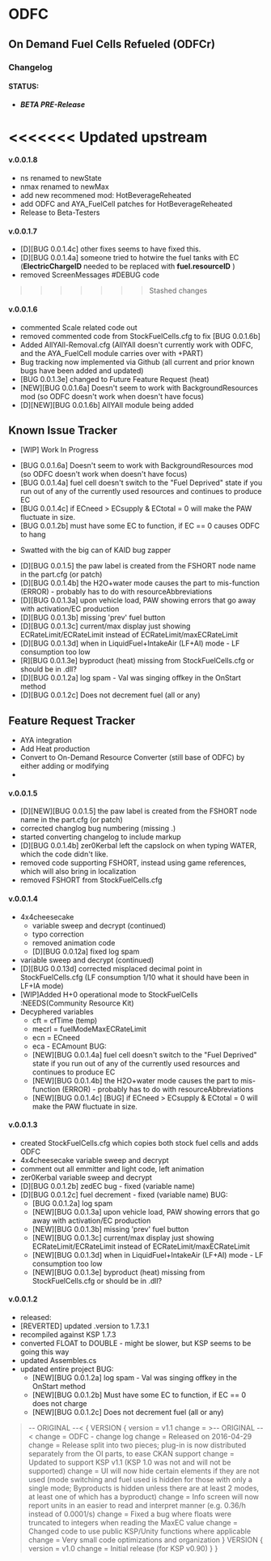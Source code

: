 # ODFC  
## On Demand Fuel Cells Refueled (ODFCr)  

### Changelog 
#### STATUS:
 * ***BETA PRE-Release***

<<<<<<< Updated upstream
=======
####  v.0.0.1.8 
 * ns renamed to newState
 * nmax renamed to newMax
 * add new recommened mod: HotBeverageReheated
 * add ODFC and AYA_FuelCell patches for HotBeverageReheated
 * Release to Beta-Testers
 
####  v.0.0.1.7 
 * [D][BUG 0.0.1.4c] other fixes seems to have fixed this.
 * [D][BUG 0.0.1.4a] someone tried to hotwire the fuel tanks with EC (**ElectricChargeID** needed to be replaced with **fuel.resourceID** )
 * removed ScreenMessages #DEBUG code

>>>>>>> Stashed changes
####  v.0.0.1.6 
 * commented Scale related code out
 * removed commented code from StockFuelCells.cfg to fix [BUG 0.0.1.6b]
 * Added AllYAll-Removal.cfg (AllYAll doesn't currently work with ODFC, and the AYA_FuelCell module carries over with +PART)
 * Bug tracking now implemented via Github (all current and prior known bugs have been added and updated)
 * [BUG 0.0.1.3e] changed to Future Feature Request (heat)
 * [NEW][BUG 0.0.1.6a] Doesn't seem to work with BackgroundResources mod (so ODFC doesn't work when doesn't have focus)
 * [D][NEW][BUG 0.0.1.6b] AllYAll module being added

## Known Issue Tracker
 + [WIP] Work In Progress
 * [BUG 0.0.1.6a] Doesn't seem to work with BackgroundResources mod (so ODFC doesn't work when doesn't have focus)
 * [BUG 0.0.1.4a] fuel cell doesn't switch to the "Fuel Deprived" state if you run out of any of the currently used resources and continues to produce EC
 * [BUG 0.0.1.4c] if ECneed > ECsupply & ECtotal = 0 will make the PAW fluctuate in size.
 * [BUG 0.0.1.2b] must have some EC to function, if EC == 0 causes ODFC to hang

 + Swatted with the big can of KAID bug zapper
 * [D][BUG 0.0.1.5] the paw label is created from the FSHORT node name in the part.cfg (or patch)
 * [D][BUG 0.0.1.4b] the H2O+water mode causes the part to mis-function (ERROR) - probably has to do with resourceAbbreviations
 * [D][BUG 0.0.1.3a] upon vehicle load, PAW showing errors that go away with activation/EC production
 * [D][BUG 0.0.1.3b] missing 'prev' fuel button
 * [D][BUG 0.0.1.3c] current/max display just showing ECRateLimit/ECRateLimit instead of ECRateLimit/maxECRateLimit
 * [D][BUG 0.0.1.3d] when in LiquidFuel+IntakeAir (LF+AI) mode - LF consumption too low
 * [R][BUG 0.0.1.3e] byproduct (heat) missing from StockFuelCells.cfg or should be in .dll?
 * [D][BUG 0.0.1.2a] log spam - Val was singing offkey in the OnStart method
 * [D][BUG 0.0.1.2c] Does not decrement fuel (all or any)

## Feature Request Tracker
 + AYA integration
 + Add Heat production
 + Convert to On-Demand Resource Converter (still base of ODFC) by either adding or modifying
 + 

####  v.0.0.1.5 
 * [D][NEW][BUG 0.0.1.5] the paw label is created from the FSHORT node name in the part.cfg (or patch)
 * corrected changlog bug numbering (missing .)
 * started converting changelog to include markup
 * [D][BUG 0.0.1.4b] zer0Kerbal left the capslock on when typing WATER, which the code didn't like.
 * removed code supporting FSHORT, instead using game references, which will also bring in localization
 * removed FSHORT from StockFuelCells.cfg
 
####  v.0.0.1.4
 * 4x4cheesecake 
	 * variable sweep and decrypt (continued)
	 * typo correction
	 * removed animation code
	 * [D][BUG 0.0.12a] fixed log spam
 * variable sweep and decrypt (continued)
 * [D][BUG 0.0.13d] corrected misplaced decimal point in StockFuelCells.cfg (LF consumption 1/10 what it should have been in LF+IA mode)
 * [WIP]Added H+0 operational mode to StockFuelCells :NEEDS(Community Resource Kit)
 * Decyphered variables
   * cft = cfTime (temp)
   * mecrl = fuelModeMaxECRateLimit
   * ecn = ECneed
   * eca - ECAmount
	BUG:
   * [NEW][BUG 0.0.1.4a] fuel cell doesn't switch to the "Fuel Deprived" state if you run out of any of the currently used resources and continues to produce EC
   * [NEW][BUG 0.0.1.4b] the H2O+water mode causes the part to mis-function (ERROR) - probably has to do with resourceAbbreviations
   * [NEW][BUG 0.0.1.4c] [BUG] if ECneed > ECsupply & ECtotal = 0 will make the PAW fluctuate in size.

####  v.0.0.1.3
 * created StockFuelCells.cfg which copies both stock fuel cells and adds ODFC
 * 4x4cheesecake variable sweep and decrypt
 * comment out all emmitter and light code, left animation
 * zer0Kerbal variable sweep and decrypt
 * [D][BUG 0.0.1.2b] zedEC bug - fixed (variable name)
 * [D][BUG 0.0.1.2c] fuel decrement - fixed (variable name)
	BUG:
   * [BUG 0.0.1.2a] log spam
   * [NEW][BUG 0.0.1.3a] upon vehicle load, PAW showing errors that go away with activation/EC production
   * [NEW][BUG 0.0.1.3b] missing 'prev' fuel button
   * [NEW][BUG 0.0.1.3c] current/max display just showing ECRateLimit/ECRateLimit instead of ECRateLimit/maxECRateLimit
   * [NEW][BUG 0.0.1.3d] when in LiquidFuel+IntakeAir (LF+AI) mode - LF consumption too low
   * [NEW][BUG 0.0.1.3e] byproduct (heat) missing from StockFuelCells.cfg or should be in .dll?

####  v.0.0.1.2 
 * released:  
 * [REVERTED] updated .version to 1.7.3.1  
 * recompiled against KSP 1.7.3  
 * converted FLOAT to DOUBLE - might be slower, but KSP seems to be going this way
 * updated Assembles.cs
 * updated entire project
	BUG:
   * [NEW][BUG 0.0.1.2a] log spam - Val was singing offkey in the OnStart method
   * [NEW][BUG 0.0.1.2b] Must have some EC to function, if EC == 0 does not charge
   * [NEW][BUG 0.0.1.2c] Does not decrement fuel (all or any)

>-- ORIGINAL --<
{
	VERSION
	{
		version = v1.1 
		change = >-- ORIGINAL --<
		change = ODFC - change log
		change = Released on 2016-04-29
		change = Release split into two pieces; plug-in is now distributed separately from the OI parts, to ease CKAN support
		change = Updated to support KSP v1.1 (KSP 1.0 was not and will not be supported)
		change = UI will now hide certain elements if they are not used (mode switching and fuel used is hidden for those with only a single mode; Byproducts is hidden unless there are at least 2 modes, at least one of which has a byproduct)
		change = Info screen will now report units in an easier to read and interpret manner (e.g. 0.36/h instead of 0.0001/s)
		change = Fixed a bug where floats were truncated to integers when reading the MaxEC value
		change = Changed code to use public KSP/Unity functions where applicable
		change = Very small code optimizations and organization
	}
	VERSION
	{
		version = v1.0
		change = Initial release (for KSP v0.90)
	}
}